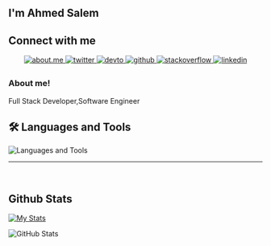 ## I'm Ahmed Salem
  

## Connect with me  
<div align="center">
<a href="https://about.me/AhmedmSalem" target="_blank"><img src=https://img.shields.io/badge/about.me-%231E77B5.svg?&style=for-the-badge&logo=about.me&logoColor=white alt=about.me style="margin-bottom: 5px;" />
</a>
<a href="https://www.twitter.com/AhmedSalem_Mask" target="_blank">
<img src=https://img.shields.io/badge/twitter-%2300acee.svg?&style=for-the-badge&logo=twitter&logoColor=white alt=twitter style="margin-bottom: 5px;" />
</a>
<a href="https://dev.to/ahmedsalem_mask" target="_blank">
<img src=https://img.shields.io/badge/dev.to-%2308090A.svg?&style=for-the-badge&logo=dev.to&logoColor=white alt=devto style="margin-bottom: 5px;" />
</a>
<a href="https://github.com/Ahmed-Salem-Null" target="_blank">
<img src=https://img.shields.io/badge/github-%2324292e.svg?&style=for-the-badge&logo=github&logoColor=white alt=github style="margin-bottom: 5px;" />
</a>
<a href="https://stackoverflow.com/users/8392685/ahmed-salem" target="_blank">
<img src=https://img.shields.io/badge/stackoverflow-%23F28032.svg?&style=for-the-badge&logo=stackoverflow&logoColor=white alt=stackoverflow style="margin-bottom: 5px;" />
</a>
<a href="https://www.linkedin.com/in/ahmedmohamedsalem" target="_blank">
<img src=https://img.shields.io/badge/linkedin-%231E77B5.svg?&style=for-the-badge&logo=linkedin&logoColor=white alt=linkedin style="margin-bottom: 5px;" />
</a>
</div>  
  



### About me!  
Full Stack Developer,Software Engineer
<br/>  

## 🛠️ Languages and Tools

![Languages and Tools](https://skillicons.dev/icons?i=html,css,php,laravel,phpstorm,less,sass,jquery,bootstrap,windicss,tailwindcss,threejs,redux,materialui,nextjs,mysql,postgresql,sqlite,mongodb,angular,react,dart,kotlin,flutter,github,gitlab,gradle,git,markdown,figma,firebase,wordpress,androidstudio,atom,heroku,idea,eclipse,ubuntu,docker,aws,gcp,stackoverflow,devto,mastodon,codepen,webflow,webstorm&theme=light&perline=16)


---

<br/>  

## Github Stats 
[![My Stats](https://awesome-github-stats.azurewebsites.net/user-stats/Ahmed-Salem-Null?cardType=github&theme=buefy&preferLogin=false)](https://git.io/awesome-stats-card)

![GitHub Stats](https://github-readme-stats.vercel.app/api?username=Ahmed-Salem-Null&theme=default&show_icons=true&hide_border=true&count_private=true)

